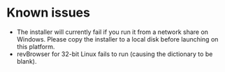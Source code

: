 # Known issues

* The installer will currently fail if you run it from a network share on Windows. Please copy the installer to a local disk before launching on this platform.
* revBrowser for 32-bit Linux fails to run (causing the dictionary to be blank).
